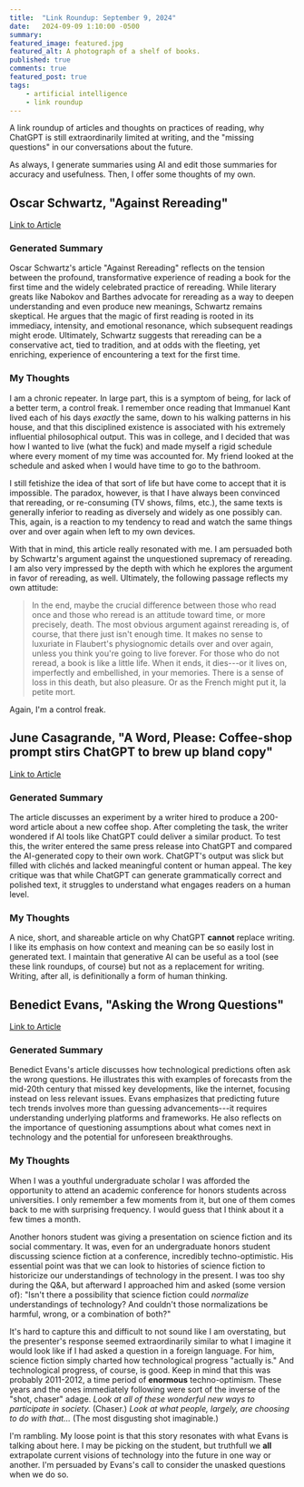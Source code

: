 ```yaml
---
title:  "Link Roundup: September 9, 2024"
date:   2024-09-09 1:10:00 -0500
summary: 
featured_image: featured.jpg
featured_alt: A photograph of a shelf of books.
published: true
comments: true
featured_post: true
tags:
    - artificial intelligence
    - link roundup
---
```


A link roundup of articles and thoughts on practices of reading, why ChatGPT is still extraordinarily limited at writing, and the "missing questions" in our conversations about the future. 

As always, I generate summaries using AI and edit those summaries for
accuracy and usefulness. Then, I offer some thoughts of my own.

## Oscar Schwartz, "Against Rereading"

[Link to
Article](https://www.theparisreview.org/blog/2024/09/04/against-rereading/)

### Generated Summary

Oscar Schwartz's article "Against Rereading" reflects on the tension
between the profound, transformative experience of reading a book for
the first time and the widely celebrated practice of rereading. While
literary greats like Nabokov and Barthes advocate for rereading as a way
to deepen understanding and even produce new meanings, Schwartz remains
skeptical. He argues that the magic of first reading is rooted in its
immediacy, intensity, and emotional resonance, which subsequent readings
might erode. Ultimately, Schwartz suggests that rereading can be a
conservative act, tied to tradition, and at odds with the fleeting, yet
enriching, experience of encountering a text for the first time.

### My Thoughts

I am a chronic repeater. In large part, this is a symptom of being, for
lack of a better term, a control freak. I remember once reading that
Immanuel Kant lived each of his days *exactly* the same, down to his
walking patterns in his house, and that this disciplined existence is
associated with his extremely influential philosophical output. This was
in college, and I decided that was how I wanted to live (what the fuck)
and made myself a rigid schedule where every moment of my time was
accounted for. My friend looked at the schedule and asked when I would
have time to go to the bathroom.

I still fetishize the idea of that sort of life but have come to accept
that it is impossible. The paradox, however, is that I have always been
convinced that rereading, or re-consuming (TV shows, films, etc.), the
same texts is generally inferior to reading as diversely and widely as
one possibly can. This, again, is a reaction to my tendency to read and
watch the same things over and over again when left to my own devices.

With that in mind, this article really resonated with me. I am persuaded
both by Schwartz's argument against the unquestioned supremacy of
rereading. I am also very impressed by the depth with which he explores
the argument in favor of rereading, as well. Ultimately, the following
passage reflects my own attitude:

> In the end, maybe the crucial difference between those who read once
> and those who reread is an attitude toward time, or more precisely,
> death. The most obvious argument against rereading is, of course, that
> there just isn't enough time. It makes no sense to luxuriate in
> Flaubert's physiognomic details over and over again, unless you think
> you're going to live forever. For those who do not reread, a book is
> like a little life. When it ends, it dies---or it lives on,
> imperfectly and embellished, in your memories. There is a sense of
> loss in this death, but also pleasure. Or as the French might put it,
> la petite mort.

Again, I'm a control freak.

## June Casagrande, "A Word, Please: Coffee-shop prompt stirs ChatGPT to brew up bland copy"

[Link to
Article](https://www.latimes.com/socal/daily-pilot/opinion/story/2024-04-09/a-word-please-coffee-shop-prompt-stirs-chatgpt-to-brew-up-bland-copy)

### Generated Summary

The article discusses an experiment by a writer hired to produce a
200-word article about a new coffee shop. After completing the task, the
writer wondered if AI tools like ChatGPT could deliver a similar
product. To test this, the writer entered the same press release into
ChatGPT and compared the AI-generated copy to their own work. ChatGPT's
output was slick but filled with clichés and lacked meaningful content
or human appeal. The key critique was that while ChatGPT can generate
grammatically correct and polished text, it struggles to understand what
engages readers on a human level​.

### My Thoughts

A nice, short, and shareable article on why ChatGPT **cannot** replace
writing. I like its emphasis on how context and meaning can be so easily
lost in generated text. I maintain that generative AI can be useful as a
tool (see these link roundups, of course) but not as a replacement for
writing. Writing, after all, is definitionally a form of human thinking.

## Benedict Evans, "Asking the Wrong Questions"

[Link to
Article](https://www.ben-evans.com/benedictevans/2017/01/11/wrongquestions)

### Generated Summary

Benedict Evans's article discusses how technological predictions often
ask the wrong questions. He illustrates this with examples of forecasts
from the mid-20th century that missed key developments, like the
internet, focusing instead on less relevant issues. Evans emphasizes
that predicting future tech trends involves more than guessing
advancements---it requires understanding underlying platforms and
frameworks. He also reflects on the importance of questioning
assumptions about what comes next in technology and the potential for
unforeseen breakthroughs.

### My Thoughts

When I was a youthful undergraduate scholar I was afforded the
opportunity to attend an academic conference for honors students across
universities. I only remember a few moments from it, but one of them
comes back to me with surprising frequency. I would guess that I
think about it a few times a month.

Another honors student was giving a presentation on science fiction and
its social commentary. It was, even for an undergraduate honors student
discussing science fiction at a conference, incredibly
techno-optimistic. His essential point was that we can look to histories
of science fiction to historicize our understandings of technology in
the present. I was too shy during the Q&A, but afterward I approached
him and asked (some version of): "Isn't there a possibility that science
fiction could *normalize* understandings of technology? And couldn't
those normalizations be harmful, wrong, or a combination of both?" 

It's
hard to capture this and difficult to not sound like I am overstating,
but the presenter's response seemed extraordinarily similar to what I
imagine it would look like if I had asked a question in a foreign
language. For him, science fiction simply charted how technological
progress "actually is." And technological progress, of course, is good.
Keep in mind that this was probably 2011-2012, a time period of
**enormous** techno-optimism. These years and the ones immediately
following were sort of the inverse of the "shot, chaser" adage. *Look at
all of these wonderful new ways to participate in society.* (Chaser.)
*Look at what people, largely, are choosing to do with that...* (The
most disgusting shot imaginable.)

I'm rambling. My loose point is that this story resonates with what
Evans is talking about here. I may be picking on the student, but truthfull we **all**
extrapolate current visions of technology into the future in one way or
another. I'm persuaded by Evans's call to consider the unasked questions
when we do so.
